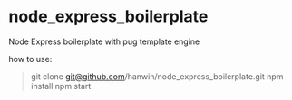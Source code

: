 # node_express_boilerplate
Node Express boilerplate with pug template engine


how to use:
> git clone git@github.com/hanwin/node_express_boilerplate.git
> npm install
> npm start
